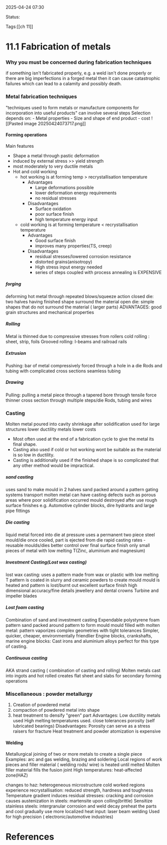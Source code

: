 2025-04-24 07:30

Status:

Tags:[[ch 11]]

# 11.1 Fabrication of metals

### Why you must  be concerned during fabrication techniques
if something isn't fabricated properly, e.g. a weld isn't done properly or there are big imperfections in a forged metal then it can cause catastrophic failures which can lead to a calamity and possibly death.

### Metal fabrication techniques
"techniques used to form metals or manufacture components for incorporation into useful products"
	can involve several steps
	Selection depends on:
	- Metal properties
	- Size and shape of end product
	- cost
![[Pasted image 20250424073717.png]]

#### Forming operations
Main features
- Shape a metal through pastic deformation 
- induced by external stress >> yield strength
- most moderately to very ductile metals
- Hot and cold working
	- hot working is at forming temp > recrystallisation temperature
		- Advantages
			- Large deformations possible
			- lower deformation energy requirements
			- no residual stresses
		- Disadvantages
			- Surface oxidation
			- poor surface finish
			- high temperature energy input
	- cold working is at forming temperature < recrystallisation temperature
		- Advantages
			- Good surface finish
			- improves many properties(TS, creep)
		- Disadvantages
			- residual stresses/lowered corrosion resistance
			- distorted grains(anisotropy)
			- High stress input energy needed
			- series of steps coupled with process annealing is EXPENSIVE

##### forging
deforming hot metal through repeated blows/squeeze action
closed die: two halves having finished shape surround the material
open die: simple shapes that do not surround the material ( larger parts)
ADVANTAGES: good grain structures and mechanical properties

##### Rolling
Metal is thinned due to compressive stresses from rollers
cold rolling : sheet, strip, foils
Grooved rolling: I-beams and railroad rails

##### Extrusion
Pushing: bar of metal compressively forced through a hole in a die
Rods and tubing with complicated cross sections 
seamless tubing
##### Drawing
Pulling: pulling a metal piece through a tapered bore through tensile force
thinner cross section through multiple steps/die
Rods, tubing and wires

### Casting
Molten metal poured into cavity
shrinkage after solidification
used for 
	large structures
	lower ductility metals
	lower costs
- Most often used at the end of a fabrication cycle to give the metal its final shape.
- Casting also used if cold or hot working wont be suitable as the material is so low in ductility.
- Casting is additionally used if the finished shape is so complicated that any other method would be impractical.


##### sand casting
uses sand to make mould in 2 halves
sand packed around a pattern
gating systems transport molten metal
can have casting defects such as porous areas where poor solidification occurred 
mould destroyed after use 
rough surface finishes
e.g. Automotive cylinder blocks, dire hydrants and large pipe fittings

##### Die casting
liquid metal forced into die at pressure
uses a permanent two piece steel mould/die
once cooled, part is ejected from die
rapid casting rates - reusable moulds/dies
better control over final surface finish
only small pieces of metal with low melting T(Zinc, aluminium and magnesium)

##### Investment Casting(Lost wax casting)
lost wax casting: uses a pattern made from wax or plastic with low melting T
pattern is coated in slurry and ceramic powders to create mould
mould is heated and pattern is lost/burnt out
excellent surface finish
high dimensional accuracy/fine details
jewellery and dental crowns
Turbine and impeller blades


##### Lost foam casting
Combination of sand and investment casting
Expendable polystyrene foam pattern
sand packed around pattern to form mould
mould filled with molten metal: pattern vaporizes
complex geometries with tight tolerances
Simpler, quicker, cheaper, environmentally friendlier
Engine blocks, crankshafts, marine engine blocks:
	Cast irons and aluminium alloys perfect for this type of casting.

##### Continuous casting
AKA strand casting ( combination of casting and rolling)
Molten metals cast into ingots and hot rolled
creates flat sheet and slabs for secondary forming operations

### Miscellaneous : powder metallurgy
1. Creation of powdered metal
2. compaction of powdered metal into shape
3. heat treatment to densify "green" part
Advantages:
	Low ductility metals used
	High melting temperatures used.
	close tolerances
	porosity (self lubricated bearings)
Disadvantages:
	Porosity can serve as a stress raisers for fracture
	Heat treatment and powder atomization is expensive

#### Welding
Metallurgical joining of two or more metals to create a single piece
Examples: arc and gas welding, brazing and soldering
Local regions of work pieces and filler material ( welding rods/ wire) is heated until melted
Molten filler material fills the fusion joint
High temperatures: heat-affected zone(HAZ)

changes to haz:
	heterogeneous microstructure
	cold worked regions experience recrystallisation: reduced strength, hardness and toughness
	Temperature gradient induces residual stresses: cracking and corrosion
	causes austenization in steels: martensite upon colling(brittle)
	Sensitize stainless steels: intergranular corrosion and weld decay
preheat the parts and cool gradually
use more localized heat input: laser beam welding
Used for high precision ( electronic/automotive industries)


# References
